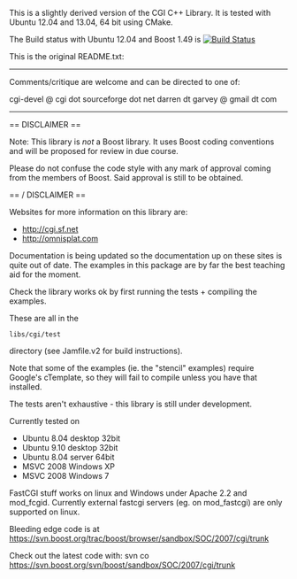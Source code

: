 This is a slightly derived version of the CGI C++ Library.
It is tested with Ubuntu 12.04 and 13.04, 64 bit using CMake.

The Build status with Ubuntu 12.04 and Boost 1.49 is
[![Build Status](https://travis-ci.org/leutloff/cgi.png)](https://travis-ci.org/leutloff/cgi)


This is the original README.txt:

------------------------------------------------------------

Comments/critique are welcome and can be directed to one of:

  cgi-devel @ cgi dot sourceforge dot net
  darren dt garvey @ gmail dt com

------------------------------------------------------------

== DISCLAIMER ==

Note: This library is *not* a Boost library. It uses Boost coding conventions and will be proposed for review in due course.

Please do not confuse the code style with any mark of approval coming from the members of Boost. Said approval is still to be obtained.

== / DISCLAIMER ==

Websites for more information on this library are:
 - http://cgi.sf.net
 - http://omnisplat.com
 
Documentation is being updated so the documentation up on these sites is quite out of date. The examples in this package are by far the best teaching aid for the moment.

Check the library works ok by first running the tests + compiling the examples.

These are all in the

	libs/cgi/test

directory (see Jamfile.v2 for build instructions).

Note that some of the examples (ie. the "stencil" examples) require Google's cTemplate, so they will fail to compile unless you have that installed.

The tests aren't exhaustive - this library is still under development.

Currently tested on

- Ubuntu 8.04 desktop 32bit
- Ubuntu 9.10 desktop 32bit
- Ubuntu 8.04 server 64bit
- MSVC 2008 Windows XP
- MSVC 2008 Windows 7

FastCGI stuff works on linux and Windows under Apache 2.2 and mod_fcgid. Currently external fastcgi servers (eg. on mod_fastcgi) are only supported on linux.

Bleeding edge code is at https://svn.boost.org/trac/boost/browser/sandbox/SOC/2007/cgi/trunk

Check out the latest code with: svn co https://svn.boost.org/svn/boost/sandbox/SOC/2007/cgi/trunk


